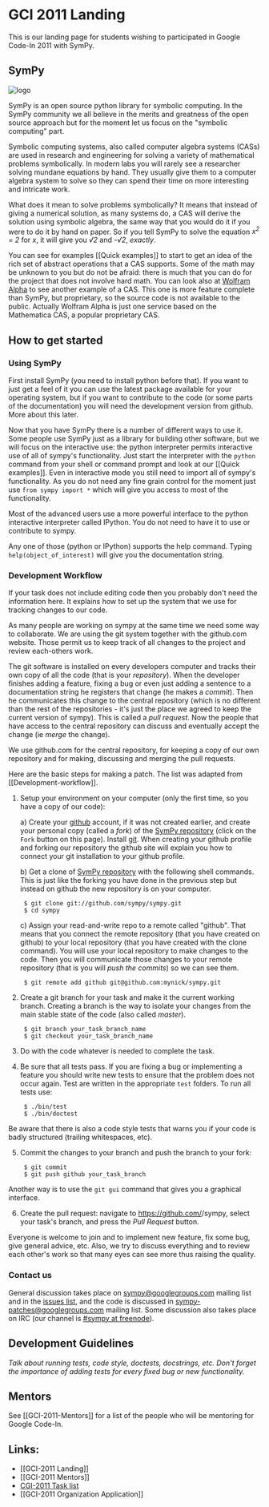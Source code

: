 # GCI 2011 Landing

This is our landing page for students wishing to participated in Google Code-In 2011 with SymPy.

## SymPy

![logo](https://github.com/sympy/sympy.github.com/raw/master/media/logo-200x200.png)

SymPy is an open source python library for symbolic computing. In the SymPy community we all believe in the merits and greatness of the open source approach but for the moment let us focus on the "symbolic computing" part.

Symbolic computing systems, also called computer algebra systems (CASs) are used in research and engineering for solving a variety of mathematical problems symbolically. In modern labs you will rarely see a researcher solving mundane equations by hand. They usually give them to a computer algebra system to solve so they can spend their time on more interesting and intricate work.

What does it mean to solve problems symbolically?  It means that instead of giving a numerical solution, as many systems do, a CAS will derive the solution using symbolic algebra, the same way that you would do it if you were to do it by hand on paper.  So if you tell SymPy to solve the equation *x<sup>2</sup> = 2* for *x*, it will give you *&radic;2* and *-&radic;2*, *exactly*.

You can see for examples [[Quick examples]] to start to get an idea of the rich set of abstract operations that a CAS supports. Some of the math may be unknown to you but do not be afraid: there is much that you can do for the project that does not involve hard math. You can look also at [Wolfram Alpha](www.wolframalpha.com) to see another example of a CAS. This one is more feature complete than SymPy, but proprietary, so the source code is not available to the public. Actually Wolfram Alpha is just one service based on the Mathematica CAS, a popular proprietary CAS. 

## How to get started

### Using SymPy

First install SymPy (you need to install python before that). If you want to just get a feel of it you can use the latest package available for your operating system, but if you want to contribute to the code (or some parts of the documentation) you will need the development version from github. More about this later.

Now that you have SymPy there is a number of different ways to use it. Some people use SymPy just as a library for building other software, but we will focus on the interactive use: the python interpreter permits interactive use of all of sympy's functionality. Just start the interpreter with the `python` command from your shell or command prompt and look at our [[Quick examples]]. Even in interactive mode you still need to import all of sympy's functionality. As you do not need any fine grain control for the moment just use `from sympy import *` which will give you access to most of the functionality.

Most of the advanced users use a more powerful interface to the python interactive interpreter called IPython. You do not need to have it to use or contribute to sympy.

Any one of those (python or IPython) supports the help command. Typing `help(object_of_interest)` will give you the documentation string.

### Development Workflow

If your task does not include editing code then you probably don't need the information here. It explains how to set up the system that we use for tracking changes to our code.

As many people are working on sympy at the same time we need some way to collaborate. We are using the git system together with the github.com website. Those permit us to keep track of all changes to the project and review each-others work.

The git software is installed on every developers computer and tracks their own copy of all the code (that is your _repository_). When the developer finishes adding a feature, fixing a bug or even just adding a sentence to a documentation string he registers that change (he makes a _commit_). Then he communicates this change to the central repository (which is no different than the rest of the repositories - it's just the place we agreed to keep the current version of sympy). This is called a _pull request_. Now the people that have access to the central repository can discuss and eventually accept the change (ie _merge_ the change).

We use github.com for the central repository, for keeping a copy of our own repository and for making, discussing and merging the pull requests.

Here are the basic steps for making a patch. The list was adapted from [[Development-workflow]].

1. Setup your environment on your computer (only the first time, so you have a copy of our code):

    a) Create your [github](https://github.com/) account, if it was not created earlier, and create your personal copy (called a _fork_) of the [SymPy repository](https://github.com/sympy/sympy) (click on the `Fork` button on this page).
    Install [git](http://git-scm.com/download). When creating your github profile and forking our repository the github site will explain you how to connect your git installation to your github profile.

    b) Get a clone of [SymPy repository](https://github.com/sympy/sympy) with the following shell commands. This is just like the forking you have done in the previous step but instead on github the new repository is on your computer.

        $ git clone git://github.com/sympy/sympy.git
        $ cd sympy


    c) Assign your read-and-write repo to a remote called "github". That means that you connect the remote repository (that you have created on github) to your local repository (that you have created with the clone command). You will use your local repository to make changes to the code. Then you will communicate those changes to your remote repository (that is you will _push the commits_) so we can see them.

        $ git remote add github git@github.com:mynick/sympy.git

2. Create a git branch for your task and make it the current working branch. Creating a branch is the way to isolate your changes from the main stable state of the code (also called _master_).

        $ git branch your_task_branch_name
        $ git checkout your_task_branch_name

3. Do with the code whatever is needed to complete the task.

4. Be sure that all tests pass. If you are fixing a bug or implementing a feature you should write new tests to ensure that the problem does not occur again. Test are written in the appropriate `test` folders. To run all tests use:

        $ ./bin/test
        $ ./bin/doctest

Be aware that there is also a code style tests that warns you if your code is badly structured (trailing whitespaces, etc).

5. Commit the changes to your branch and push the branch to your fork:

        $ git commit
        $ git push github your_task_branch
Another way is to use the `git gui` command that gives you a graphical interface.

6. Create the pull request: navigate to https://github.com/<YOUR-USERNAME>/sympy, select your task's branch, and press the *Pull Request* button.


Everyone is welcome to join and to implement new feature, fix some bug, give
general advice, etc. Also, we try to discuss everything and to review each
other's work so that many eyes can see more thus raising the quality.

### Contact us

General discussion takes place on [sympy@googlegroups.com](http://groups.google.com/group/sympy) mailing list and in the [issues list](http://code.google.com/p/sympy/issues/list), and the code is discussed in [sympy-patches@googlegroups.com](http://groups.google.com/group/sympy-patches)
mailing list. Some discussion also takes place on IRC (our channel is [#sympy at freenode](irc://irc.freenode.net/sympy)).

## Development Guidelines

_Talk about running tests, code style, doctests, docstrings, etc. Don't forget the importance of adding tests for every fixed bug or new functionality._

## Mentors

See [[GCI-2011-Mentors]] for a list of the people who will be mentoring for Google Code-In.

## Links:
- [[GCI-2011 Landing]]
- [[GCI-2011 Mentors]]
- [CGI-2011 Task list](https://docs.google.com/spreadsheet/ccc?key=0AiMKW-ZM-_fedFpSWm51VFBFZkdTRnh3WkhYRndSVXc)
- [[GCI-2011 Organization Application]]